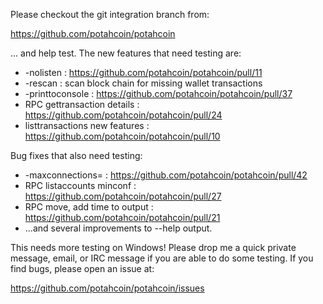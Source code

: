 Please checkout the git integration branch from:

https://github.com/potahcoin/potahcoin

... and help test.  The new features that need testing are:

* -nolisten : https://github.com/potahcoin/potahcoin/pull/11
* -rescan : scan block chain for missing wallet transactions
* -printtoconsole : https://github.com/potahcoin/potahcoin/pull/37
* RPC gettransaction details : https://github.com/potahcoin/potahcoin/pull/24
* listtransactions new features : https://github.com/potahcoin/potahcoin/pull/10

Bug fixes that also need testing:

* -maxconnections= : https://github.com/potahcoin/potahcoin/pull/42
* RPC listaccounts minconf : https://github.com/potahcoin/potahcoin/pull/27
* RPC move, add time to output : https://github.com/potahcoin/potahcoin/pull/21
* ...and several improvements to --help output.

This needs more testing on Windows!  Please drop me a quick private message, email, or IRC message if you are able to do some testing.  If you find bugs, please open an issue at:

https://github.com/potahcoin/potahcoin/issues
